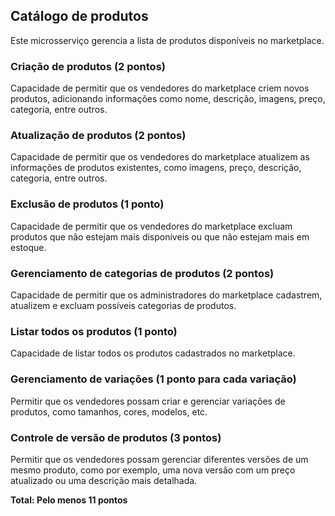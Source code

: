 ## Catálogo de produtos

Este microsserviço gerencia a lista de produtos disponíveis no marketplace.

### Criação de produtos (2 pontos)

Capacidade de permitir que os vendedores do marketplace criem novos produtos, adicionando informações como nome,
descrição, imagens, preço, categoria, entre outros.

### Atualização de produtos (2 pontos)

Capacidade de permitir que os vendedores do marketplace atualizem as informações de produtos existentes, como imagens,
preço, descrição, categoria, entre outros.

### Exclusão de produtos (1 ponto)

Capacidade de permitir que os vendedores do marketplace excluam produtos que não estejam mais disponíveis ou que não
estejam mais em estoque.

### Gerenciamento de categorias de produtos (2 pontos)

Capacidade de permitir que os administradores do marketplace cadastrem, atualizem e excluam possíveis categorias de
produtos.

### Listar todos os produtos (1 ponto)

Capacidade de listar todos os produtos cadastrados no marketplace.

### Gerenciamento de variações (1 ponto para cada variação)

Permitir que os vendedores possam criar e gerenciar variações de produtos, como tamanhos, cores, modelos, etc.

### Controle de versão de produtos (3 pontos)

Permitir que os vendedores possam gerenciar diferentes versões de um mesmo produto, como por exemplo, uma nova versão
com um preço atualizado ou uma descrição mais detalhada.

**Total: Pelo menos 11 pontos**
